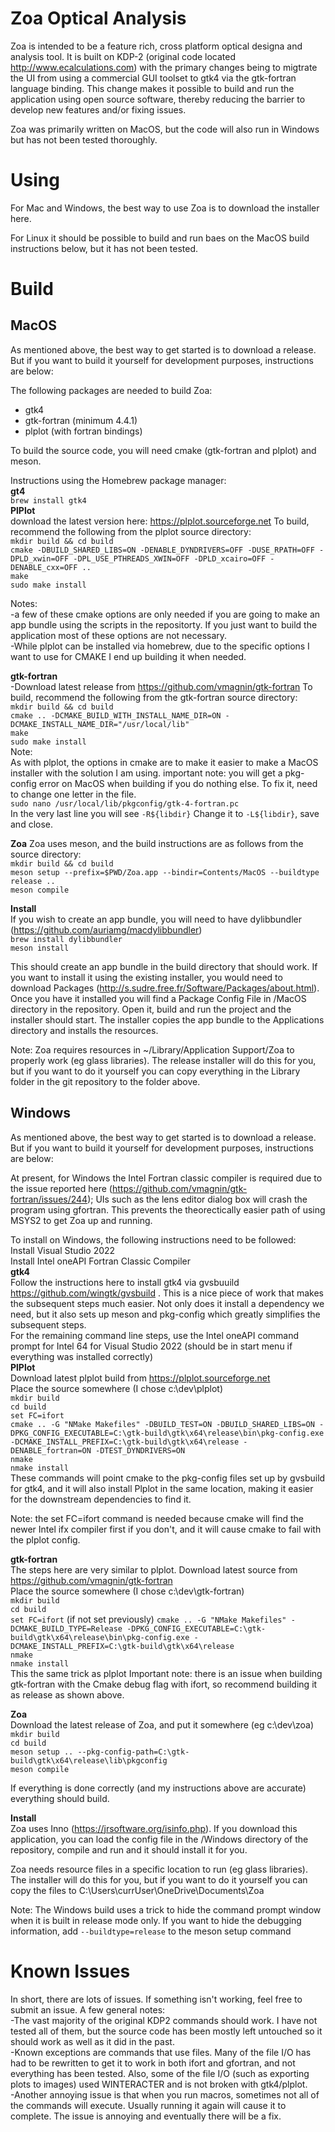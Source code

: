 # Zoa Optical Analysis

Zoa is intended to be a feature rich, cross platform optical designa and analysis tool.  It is built on KDP-2 (original code located http://www.ecalculations.com) with the primary changes being to migtrate the UI from using a commercial GUI toolset to gtk4 via the gtk-fortran language binding.  This change makes it possible to build and run the application using open source software, thereby reducing the barrier to develop new features and/or fixing issues.

Zoa was primarily written on MacOS, but the code will also run in Windows but has not been tested thoroughly.

# Using

For Mac and Windows, the best way to use Zoa is to download the installer here.  

For Linux it should be possible to build and run baes on the MacOS build instructions below, but it has not been tested.

# Build

## MacOS

As mentioned above, the best way to get started is to download a release.  But if you want to build it yourself for development purposes, instructions are below:

The following packages are needed to build Zoa:   
* gtk4   
* gtk-fortran (minimum 4.4.1)   
* plplot (with fortran bindings)   

To build the source code, you will need cmake (gtk-fortran and plplot) and meson.  

Instructions using the Homebrew package manager:  
**gt4**   
```brew install gtk4```  
**PlPlot**  
download the latest version here:  https://plplot.sourceforge.net To build, recommend the following from the plplot source directory:   
```mkdir build && cd build```      
```cmake -DBUILD_SHARED_LIBS=ON -DENABLE_DYNDRIVERS=OFF -DUSE_RPATH=OFF -DPLD_xwin=OFF -DPL_USE_PTHREADS_XWIN=OFF -DPLD_xcairo=OFF -DENABLE_cxx=OFF ..```         
```make```        
```sudo make install```       

Notes:  
-a few of these cmake options are only needed if you are going to make an app bundle using the scripts in the repositorty.  If you just want to build the application most of these options are not necessary.      
-While plplot can be installed via homebrew, due to the specific options I want to use for CMAKE I end up
building it when needed.

**gtk-fortran**    
-Download latest release from https://github.com/vmagnin/gtk-fortran To build, recommend the following from the gtk-fortran source directory:   
```mkdir build && cd build```    
```cmake .. -DCMAKE_BUILD_WITH_INSTALL_NAME_DIR=ON -DCMAKE_INSTALL_NAME_DIR="/usr/local/lib"```    
```make```     
```sudo make install```    
Note:  
As with plplot, the options in cmake are to make it easier to make a MacOS installer with the solution I am using.
important note:  you will get a pkg-config error on MacOS when building if you do nothing else. To fix it,
need to change one letter in the file.   
```sudo nano /usr/local/lib/pkgconfig/gtk-4-fortran.pc```    
In the very last line you will see ```-R${libdir}```  Change it to ```-L${libdir}```, save and close.

**Zoa**
Zoa uses meson, and the build instructions are as follows from the source directory:   
```mkdir build && cd build```   
```meson setup --prefix=$PWD/Zoa.app --bindir=Contents/MacOS --buildtype release ..```    
```meson compile```

**Install**   
If you wish to create an app bundle, you will need to have dylibbundler (https://github.com/auriamg/macdylibbundler)   
```brew install dylibbundler```   
```meson install```   

This should create an app bundle in the build directory that should work.  If you want to install it using the existing installer, you would need to download Packages (http://s.sudre.free.fr/Software/Packages/about.html).  Once you have it installed you will find a Package Config File in /MacOS directory in the repository.  Open it, build and run the project and the installer should start.  The installer copies the app bundle to the Applications directory and installs the resources.

Note:  Zoa requires resources in ~/Library/Application Support/Zoa to properly work (eg glass libraries).  The release installer will do this for you, but if you want to do it yourself you can copy everything in the Library folder in the git repository to the folder above.  


## Windows   
As mentioned above, the best way to get started is to download a release.  But if you want to build it yourself for development purposes, instructions are below:   

At present, for Windows the Intel Fortran classic compiler is required due to the issue reported here (https://github.com/vmagnin/gtk-fortran/issues/244); UIs such as the lens editor dialog box will crash the program using gfortran.  This prevents the theorectically easier path of using MSYS2 to get Zoa up and running.

To install on Windows, the following instructions need to be followed:   
Install Visual Studio 2022   
Install Intel oneAPI Fortran Classic Compiler   
**gtk4**   
Follow the instructions here to install gtk4 via gvsbuuild https://github.com/wingtk/gvsbuild . This is a nice piece of work that makes the subsequent steps much easier.  Not only does it install a dependency we need, but it also sets up meson and pkg-config which greatly simplifies the subsequent steps.   
For the remaining command line steps, use the Intel oneAPI command prompt for Intel 64 for Visual Studio 2022 (should be in start menu if everything was installed correctly)   
**PlPlot**   
Download latest plplot build from https://plplot.sourceforge.net   
Place the source somewhere (I chose c:\dev\plplot)   
```mkdir build```    
```cd build```    
```set FC=ifort```    
```cmake .. -G "NMake Makefiles" -DBUILD_TEST=ON -DBUILD_SHARED_LIBS=ON -DPKG_CONFIG_EXECUTABLE=C:\gtk-build\gtk\x64\release\bin\pkg-config.exe -DCMAKE_INSTALL_PREFIX=C:\gtk-build\gtk\x64\release -DENABLE_fortran=ON -DTEST_DYNDRIVERS=ON```    
```nmake```   
```nmake install```    
These commands will point cmake to the pkg-config files set up by gvsbuild for gtk4, and it will also install Plplot in the same location, making it easier for the downstream dependencies to find it.

Note:  the set FC=ifort command is needed because cmake will find the newer Intel ifx compiler first if you don't, and it will cause cmake to fail with the plplot config. 

**gtk-fortran**  
The steps here are very similar to plplot.  Download latest source from https://github.com/vmagnin/gtk-fortran   
Place the source somewhere (I chose c:\dev\gtk-fortran)    
```mkdir build```   
```cd build```   
```set FC=ifort```    (if not set previously) 
```cmake .. -G "NMake Makefiles" -DCMAKE_BUILD_TYPE=Release -DPKG_CONFIG_EXECUTABLE=C:\gtk-build\gtk\x64\release\bin\pkg-config.exe -DCMAKE_INSTALL_PREFIX=C:\gtk-build\gtk\x64\release```   
```nmake```   
```nmake install```    
This the same trick as plplot
Important note:  there is an issue when building gtk-fortran with the Cmake debug flag with ifort, so recommend building it as release as shown above.

**Zoa**   
Download the latest release of Zoa, and put it somewhere (eg c:\dev\zoa)  
```mkdir build```   
```cd build```   
```meson setup .. --pkg-config-path=C:\gtk-build\gtk\x64\release\lib\pkgconfig```    
```meson compile```   

If everything is done correctly (and my instructions above are accurate) everything should build.

**Install**   
Zoa uses Inno (https://jrsoftware.org/isinfo.php).  If you download this application, you can load the config file in the /Windows directory of the repository, compile and run and it should install it for you.  

Zoa needs resource files in a specific location to run (eg glass libraries).  The installer will do this for you, but if you want to do it yourself you can copy the files to C:\Users\currUser\OneDrive\Documents\Zoa

Note:  The Windows build uses a trick to hide the command prompt window when it is built in release mode only.  If you want to hide the debugging information, add ```--buildtype=release``` to the meson setup command

# Known Issues

In short, there are lots of issues.  If something isn't working, feel free to submit an issue.  A few general notes:   
-The vast majority of the original KDP2 commands should work.  I have not tested all of them, but the source code has been mostly left untouched so it should work as well as it did in the past.  
-Known exceptions are commands that use files.  Many of the file I/O has had to be rewritten to get it to work in both ifort and gfortran, and not everything has been tested.  Also, some of the file I/O (such as exporting plots to images) used WINTERACTER and is not broken with gtk4/plplot.     
-Another annoying issue is that when you run macros, sometimes not all of the commands will execute.  Usually running it again will cause it to complete.  The issue is annoying and eventually there will be a fix. 
